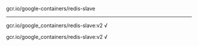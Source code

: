 gcr.io/google-containers/redis-slave 

----
gcr.io/google_containers/redis-slave:v2 √

gcr.io/google_containers/redis-slave:v2 √

